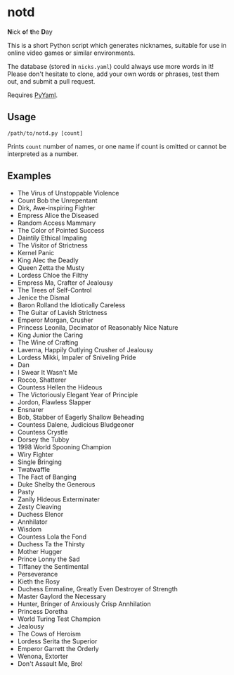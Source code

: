 notd
====
**N**ick **o**f **t**he **D**ay

This is a short Python script which generates nicknames, suitable for use in online video games or similar environments.

The database (stored in `nicks.yaml`) could always use more words in it! Please don't hesitate to clone, add your own words or phrases, test them out, and submit a pull request.

Requires [PyYaml](http://pyyaml.org/).

Usage
----

    /path/to/notd.py [count]

Prints `count` number of names, or one name if count is omitted or cannot be interpreted as a number.


Examples
----
 * The Virus of Unstoppable Violence
 * Count Bob the Unrepentant
 * Dirk, Awe-inspiring Fighter
 * Empress Alice the Diseased
 * Random Access Mammary
 * The Color of Pointed Success
 * Daintily Ethical Impaling
 * The Visitor of Strictness
 * Kernel Panic
 * King Alec the Deadly
 * Queen Zetta the Musty
 * Lordess Chloe the Filthy
 * Empress Ma, Crafter of Jealousy
 * The Trees of Self-Control
 * Jenice the Dismal
 * Baron Rolland the Idiotically Careless
 * The Guitar of Lavish Strictness
 * Emperor Morgan, Crusher
 * Princess Leonila, Decimator of Reasonably Nice Nature
 * King Junior the Caring
 * The Wine of Crafting
 * Laverna, Happily Outlying Crusher of Jealousy
 * Lordess Mikki, Impaler of Sniveling Pride
 * Dan
 * I Swear It Wasn't Me
 * Rocco, Shatterer
 * Countess Hellen the Hideous
 * The Victoriously Elegant Year of Principle
 * Jordon, Flawless Slapper
 * Ensnarer
 * Bob, Stabber of Eagerly Shallow Beheading
 * Countess Dalene, Judicious Bludgeoner
 * Countess Crystle
 * Dorsey the Tubby
 * 1998 World Spooning Champion
 * Wiry Fighter
 * Single Bringing
 * Twatwaffle
 * The Fact of Banging
 * Duke Shelby the Generous
 * Pasty
 * Zanily Hideous Exterminater
 * Zesty Cleaving
 * Duchess Elenor
 * Annhilator
 * Wisdom
 * Countess Lola the Fond
 * Duchess Ta the Thirsty
 * Mother Hugger
 * Prince Lonny the Sad
 * Tiffaney the Sentimental
 * Perseverance
 * Kieth the Rosy
 * Duchess Emmaline, Greatly Even Destroyer of Strength
 * Master Gaylord the Necessary
 * Hunter, Bringer of Anxiously Crisp Annhilation
 * Princess Doretha
 * World Turing Test Champion
 * Jealousy
 * The Cows of Heroism
 * Lordess Serita the Superior
 * Emperor Garrett the Orderly
 * Wenona, Extorter
 * Don't Assault Me, Bro!
